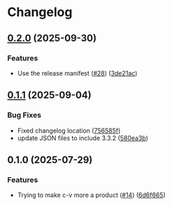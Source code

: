 # Changelog

## [0.2.0](https://github.com/suse-edge/support-tools/compare/components-versions-v0.1.1...components-versions-v0.2.0) (2025-09-30)


### Features

* Use the release manifest ([#28](https://github.com/suse-edge/support-tools/issues/28)) ([3de21ac](https://github.com/suse-edge/support-tools/commit/3de21ac10808aaba88526f5ac21e2c8c7996062a))

## [0.1.1](https://github.com/suse-edge/support-tools/compare/components-versions-v0.1.0...components-versions-v0.1.1) (2025-09-04)


### Bug Fixes

* Fixed changelog location ([756585f](https://github.com/suse-edge/support-tools/commit/756585f14ca8f1360f5e3bcd2611d32f89a74091))
* update JSON files to include 3.3.2 ([580ea3b](https://github.com/suse-edge/support-tools/commit/580ea3bd7978c8c1f4d7ecaa15f091d6e665983b))

## 0.1.0 (2025-07-29)


### Features

* Trying to make c-v more a product ([#14](https://github.com/suse-edge/support-tools/issues/14)) ([6d6f665](https://github.com/suse-edge/support-tools/commit/6d6f665699089e6ad776947d083903446026c40d))

